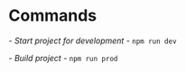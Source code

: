 <h1>Commands</h1>

*- Start project for development -*
`npm run dev`

*- Build project -*
`npm run prod`
